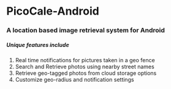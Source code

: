 # PicoCale-Android
### A location based image retrieval system for Android
##### Unique features include
1. Real time notifications for pictures taken in a geo fence
2. Search and Retrieve photos using nearby street names
3. Retrieve geo-tagged photos from cloud storage options
4. Customize geo-radius and notification settings
